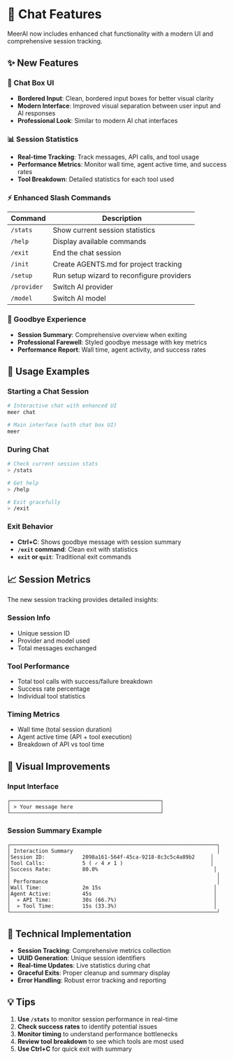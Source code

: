 # 💬 Chat Features

MeerAI now includes enhanced chat functionality with a modern UI and comprehensive session tracking.

## ✨ New Features

### 🎨 Chat Box UI
- **Bordered Input**: Clean, bordered input boxes for better visual clarity
- **Modern Interface**: Improved visual separation between user input and AI responses
- **Professional Look**: Similar to modern AI chat interfaces

### 📊 Session Statistics
- **Real-time Tracking**: Track messages, API calls, and tool usage
- **Performance Metrics**: Monitor wall time, agent active time, and success rates
- **Tool Breakdown**: Detailed statistics for each tool used

### ⚡ Enhanced Slash Commands

| Command | Description |
|---------|-------------|
| `/stats` | Show current session statistics |
| `/help` | Display available commands |
| `/exit` | End the chat session |
| `/init` | Create AGENTS.md for project tracking |
| `/setup` | Run setup wizard to reconfigure providers |
| `/provider` | Switch AI provider |
| `/model` | Switch AI model |

### 👋 Goodbye Experience
- **Session Summary**: Comprehensive overview when exiting
- **Professional Farewell**: Styled goodbye message with key metrics
- **Performance Report**: Wall time, agent activity, and success rates

## 🎯 Usage Examples

### Starting a Chat Session
```bash
# Interactive chat with enhanced UI
meer chat

# Main interface (with chat box UI)
meer
```

### During Chat
```bash
# Check current session stats
> /stats

# Get help
> /help

# Exit gracefully
> /exit
```

### Exit Behavior
- **Ctrl+C**: Shows goodbye message with session summary
- **`/exit` command**: Clean exit with statistics
- **`exit` or `quit`**: Traditional exit commands

## 📈 Session Metrics

The new session tracking provides detailed insights:

### **Session Info**
- Unique session ID
- Provider and model used
- Total messages exchanged

### **Tool Performance**
- Total tool calls with success/failure breakdown
- Success rate percentage
- Individual tool statistics

### **Timing Metrics**
- Wall time (total session duration)
- Agent active time (API + tool execution)
- Breakdown of API vs tool time

## 🎨 Visual Improvements

### Input Interface
```
┌────────────────────────────────────────────────┐
│ > Your message here                            │
└────────────────────────────────────────────────┘
```

### Session Summary Example
```
┌──────────────────────────────────────────────────────────────────┐
│ Interaction Summary                                              │
│Session ID:            2098a161-564f-45ca-9218-8c3c5c4a89b2     │
│Tool Calls:            5 ( ✓ 4 ✗ 1 )                            │
│Success Rate:          80.0%                                     │
│                                                                  │
│ Performance                                                      │
│Wall Time:             2m 15s                                    │
│Agent Active:          45s                                       │
│  » API Time:          30s (66.7%)                               │
│  » Tool Time:         15s (33.3%)                               │
└──────────────────────────────────────────────────────────────────┘
```

## 🔧 Technical Implementation

- **Session Tracking**: Comprehensive metrics collection
- **UUID Generation**: Unique session identifiers
- **Real-time Updates**: Live statistics during chat
- **Graceful Exits**: Proper cleanup and summary display
- **Error Handling**: Robust error tracking and reporting

## 💡 Tips

1. **Use `/stats`** to monitor session performance in real-time
2. **Check success rates** to identify potential issues
3. **Monitor timing** to understand performance bottlenecks
4. **Review tool breakdown** to see which tools are most used
5. **Use Ctrl+C** for quick exit with summary
